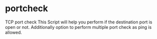 # portcheck
TCP port check 
This Script will help you perform if the destination port is open or not.
Additionally option to perform multiple port check as ping is allowed. 
